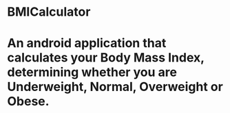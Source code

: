# BMICalculator
# An android application that calculates your Body Mass Index, determining whether you are Underweight, Normal, Overweight or Obese.
